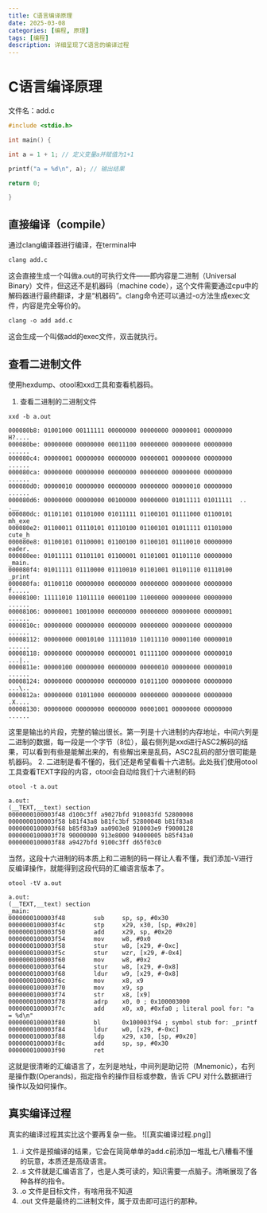 ```yaml
---
title: C语言编译原理
date: 2025-03-08
categories: [编程, 原理]
tags: [编程]
description: 详细呈现了C语言的编译过程
---
```

# C语言编译原理
文件名：add.c

```C add.c
#include <stdio.h>

int main() {

int a = 1 + 1; // 定义变量a并赋值为1+1

printf("a = %d\n", a); // 输出结果

return 0;

}
```
## 直接编译（compile）
通过clang编译器进行编译，在terminal中

```shell
clang add.c
```

这会直接生成一个叫做a.out的可执行文件——即内容是二进制（Universal Binary）文件，但这还不是机器码（machine code），这个文件需要通过cpu中的解码器进行最终翻译，才是“机器码”。clang命令还可以通过-o方法生成exec文件，内容是完全等价的。

```shell
clang -o add add.c
```

这会生成一个叫做add的exec文件，双击就执行。
## 查看二进制文件
使用hexdump、otool和xxd工具和查看机器码。
1. 查看二进制的二进制文件
```shell
xxd -b a.out
```

```output
000080b8: 01001000 00111111 00000000 00000000 00000001 00000000  H?....
000080be: 00000000 00000000 00011100 00000000 00000000 00000000  ......
000080c4: 00000001 00000000 00000000 00000001 00000000 00000000  ......
000080ca: 00000000 00000000 00000000 00000000 00000000 00000000  ......
000080d0: 00000010 00000000 00000000 00000000 00000010 00000000  ......
000080d6: 00000000 00000000 00100000 00000000 01011111 01011111  .. .__
000080dc: 01101101 01101000 01011111 01100101 01111000 01100101  mh_exe
000080e2: 01100011 01110101 01110100 01100101 01011111 01101000  cute_h
000080e8: 01100101 01100001 01100100 01100101 01110010 00000000  eader.
000080ee: 01011111 01101101 01100001 01101001 01101110 00000000  _main.
000080f4: 01011111 01110000 01110010 01101001 01101110 01110100  _print
000080fa: 01100110 00000000 00000000 00000000 00000000 00000000  f.....
00008100: 11111010 11011110 00001100 11000000 00000000 00000000  ......
00008106: 00000001 10010000 00000000 00000000 00000000 00000001  ......
0000810c: 00000000 00000000 00000000 00000000 00000000 00000000  ......
00008112: 00000000 00010100 11111010 11011110 00001100 00000010  ......
00008118: 00000000 00000000 00000001 01111100 00000000 00000010  ...|..
0000811e: 00000100 00000000 00000000 00000010 00000000 00000010  ......
00008124: 00000000 00000000 00000000 01011100 00000000 00000000  ...\..
0000812a: 00000000 01011000 00000000 00000000 00000000 00000000  .X....
00008130: 00000000 00000000 00000000 00001001 00000000 00000000  ......
```
这里是输出的片段，完整的输出很长。第一列是十六进制的内存地址，中间六列是二进制的数据，每一段是一个字节（8位），最右侧列是xxd进行ASC2解码的结果，可以看到有些是能解出来的，有些解出来是乱码，ASC2乱码的部分很可能是机器码。
2. 二进制是看不懂的，我们还是希望看看十六进制。此处我们使用otool工具查看TEXT字段的内容，otool会自动给我们十六进制的码
```shell
otool -t a.out
```

```output
a.out:
(__TEXT,__text) section
0000000100003f48 d100c3ff a9027bfd 910083fd 52800008 
0000000100003f58 b81f43a8 b81fc3bf 52800048 b81f83a8 
0000000100003f68 b85f83a9 aa0903e8 910003e9 f9000128 
0000000100003f78 90000000 913e8000 94000005 b85f43a0 
0000000100003f88 a9427bfd 9100c3ff d65f03c0 
```
当然，这段十六进制的码本质上和二进制的码一样让人看不懂，我们添加-V进行反编译操作，就能得到这段代码的汇编语言版本了。
```shell
otool -tV a.out
```

```output
a.out:
(__TEXT,__text) section
_main:
0000000100003f48        sub     sp, sp, #0x30
0000000100003f4c        stp     x29, x30, [sp, #0x20]
0000000100003f50        add     x29, sp, #0x20
0000000100003f54        mov     w8, #0x0
0000000100003f58        stur    w8, [x29, #-0xc]
0000000100003f5c        stur    wzr, [x29, #-0x4]
0000000100003f60        mov     w8, #0x2
0000000100003f64        stur    w8, [x29, #-0x8]
0000000100003f68        ldur    w9, [x29, #-0x8]
0000000100003f6c        mov     x8, x9
0000000100003f70        mov     x9, sp
0000000100003f74        str     x8, [x9]
0000000100003f78        adrp    x0, 0 ; 0x100003000
0000000100003f7c        add     x0, x0, #0xfa0 ; literal pool for: "a = %d\n"
0000000100003f80        bl      0x100003f94 ; symbol stub for: _printf
0000000100003f84        ldur    w0, [x29, #-0xc]
0000000100003f88        ldp     x29, x30, [sp, #0x20]
0000000100003f8c        add     sp, sp, #0x30
0000000100003f90        ret
```
这就是很清晰的汇编语言了，左列是地址，中间列是助记符（Mnemonic），右列是操作数(Operands)，指定指令的操作目标或参数，告诉 CPU 对什么数据进行操作以及如何操作。
##  真实编译过程
真实的编译过程其实比这个要再复杂一些。
![[真实编译过程.png]]
1. .i 文件是预编译的结果，它会在简简单单的add.c前添加一堆乱七八糟看不懂的玩意，本质还是高级语言。
2. .s 文件就是汇编语言了，也是人类可读的，知识需要一点脑子。清晰展现了各种各样的指令。
3. .o 文件是目标文件，有啥用我不知道
4. .out 文件是最终的二进制文件，属于双击即可运行的那种。